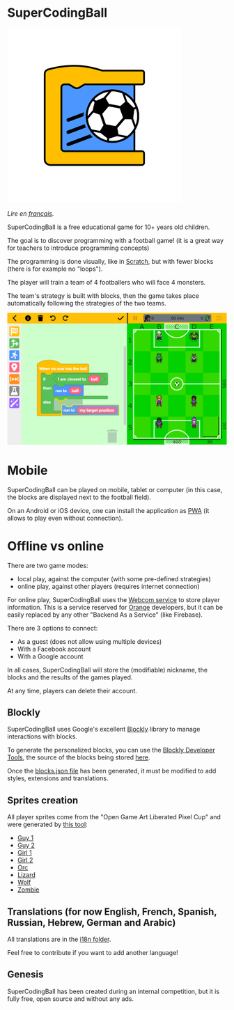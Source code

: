 # SuperCodingBall
![icon](./src/assets/app-icons/SuperCodingBallAppIcon.svg)

*Lire en [français](README.fr.md).*

SuperCodingBall is a free educational game for 10+ years old children.

The goal is to discover programming with a football game! (it is a great way for teachers to introduce programming concepts)

The programming is done visually, like in [Scratch](https://scratch.mit.edu), but with fewer blocks (there is for example no "loops").

The player will train a team of 4 footballers who will face 4 monsters.

The team's strategy is built with blocks, then the game takes place automatically following the strategies of the two teams.

![screenshot](./src/assets/howto/screenshot.png)

# Mobile

SuperCodingBall can be played on mobile, tablet or computer (in this case, the blocks are displayed next to the football field).

On an Android or iOS device, one can install the application as [PWA](https://web.dev/progressive-web-apps) (it allows to play even without connection).

# Offline vs online

There are two game modes:
* local play, against the computer (with some pre-defined strategies)
* online play, against other players (requires internet connection)

For online play, SuperCodingBall uses the [Webcom service](https://datasync.orange.com) to store player information.
This is a service reserved for [Orange](https://www.orange.com) developers, but it can be easily replaced by any other "Backend As a Service" (like Firebase).

There are 3 options to connect:
* As a guest (does not allow using multiple devices)
* With a Facebook account
* With a Google account

In all cases, SuperCodingBall will store the (modifiable) nickname, the blocks and the results of the games played.

At any time, players can delete their account.

## Blockly

SuperCodingBall uses Google's excellent [Blockly](https://developers.google.com/blockly) library to manage interactions with blocks.

To generate the personalized blocks, you can use the [Blockly Developer Tools](https://blockly-demo.appspot.com/static/demos/blockfactory/index.html), the source of the blocks being stored [here](./src/assets/blocks/library.xml).

Once the [blocks.json file](./src/assets/blocks/blocks.json) has been generated, it must be modified to add styles, extensions and translations.

## Sprites creation

All player sprites come from the "Open Game Art Liberated Pixel Cup" and were generated by [this tool](https://github.com/LiberatedPixelCup/Universal-LPC-Spritesheet-Character-Generator):
* [Guy 1](https://liberatedpixelcup.github.io/Universal-LPC-Spritesheet-Character-Generator/#?body=Body_color_amber&head=Human_male_amber&shoes=Basic_Shoes_brown&legs=Pants_red&hair=Messy1_blonde&sex=male&clothes=Sleeveless_2_navy&expression=Neutral_amber&eye_color=Eye_Color_blue)
* [Guy 2](https://liberatedpixelcup.github.io/Universal-LPC-Spritesheet-Character-Generator/#?body=Body_color_black&head=Human_male_black&shoes=Basic_Shoes_charcoal&legs=Pants_red&hair=Cornrows_green&sex=male&clothes=Sleeveless_2_Buttoned_blue&expression=Neutral_black&eye_color=Eye_Color_brown)
* [Girl 1](https://liberatedpixelcup.github.io/Universal-LPC-Spritesheet-Character-Generator/#?body=Body_color_brown&head=Human_female_brown&shoes=Basic_Shoes_brown&legs=Pants_red&hair=Ponytail2_black&sex=female&clothes=Original_Sleeveless_blue&expression=Neutral_brown&eye_color=Eye_Color_brown)
* [Girl 2](https://liberatedpixelcup.github.io/Universal-LPC-Spritesheet-Character-Generator/#?body=Body_color_light&head=Human_female_light&shoes=Basic_Shoes_brown&legs=Pants_red&hair=Long_tied_purple&sex=female&clothes=Scoop_lavender&expression=Neutral_light&eye_color=Eye_Color_purple)
* [Orc](https://liberatedpixelcup.github.io/Universal-LPC-Spritesheet-Character-Generator/#?body=Body_color_green&head=Orc_male_green&legs=Long_Pants_black)
* [Lizard](https://liberatedpixelcup.github.io/Universal-LPC-Spritesheet-Character-Generator/#?body=Body_color_bright_green&head=Lizard_male_bright_green&legs=Long_Pants_black&wings=Lizard_Wings_bright_green&tail=Lizard_tail_bright_green)
* [Wolf](https://liberatedpixelcup.github.io/Universal-LPC-Spritesheet-Character-Generator/#?body=Body_color_pale_green&head=Wolf_male_pale_green&legs=Long_Pants_black&tail=Wolf_Tail_raven)
* [Zombie](https://liberatedpixelcup.github.io/Universal-LPC-Spritesheet-Character-Generator/#?body=Body_color_zombie_green&head=Zombie_zombie_green&legs=Long_Pants_black&overalls=Overalls_black)

## Translations (for now English, French, Spanish, Russian, Hebrew, German and Arabic)

All translations are in the [i18n folder](./src/assets/i18n).

Feel free to contribute if you want to add another language!

## Genesis
SuperCodingBall has been created during an internal competition, but it is fully free, open source and without any ads.
